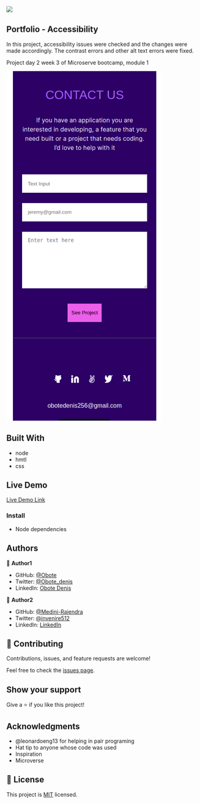 ![](https://img.shields.io/badge/Microverse-blueviolet)

## Portfolio - Accessibility 

In this project, accessibility issues were checked and the changes were made accordingly. The contrast errors and other alt text errors were fixed. 

Project day 2 week 3 of Microserve bootcamp, module 1


![screenshot](./app_screenshot.png)


## Built With

- node
- hmtl
- css
## Live Demo

[Live Demo Link](https://obote.github.io/Profile/)



### Install
- Node dependencies


## Authors

👤 **Author1**

- GitHub: [@Obote](https://github.com/Obote)
- Twitter: [@Obote_denis](https://twitter.com/Obote_denis)
- LinkedIn: [Obote Denis](https://www.linkedin.com/in/obote-denis-9859a2a3/)

👤 **Author2**

- GitHub: [@Medini-Rajendra](https://github.com/Medini-Rajendra)
- Twitter: [@invenire512](https://twitter.com/invenire512)
- LinkedIn: [LinkedIn](https://www.linkedin.com/in/medinichaitanya/)

## 🤝 Contributing

Contributions, issues, and feature requests are welcome!

Feel free to check the [issues page](../../issues/).

## Show your support

Give a ⭐️ if you like this project!

## Acknowledgments
- @leonardoeng13 for helping in pair programing
- Hat tip to anyone whose code was used
- Inspiration
- Microverse

## 📝 License

This project is [MIT](./MIT.md) licensed.